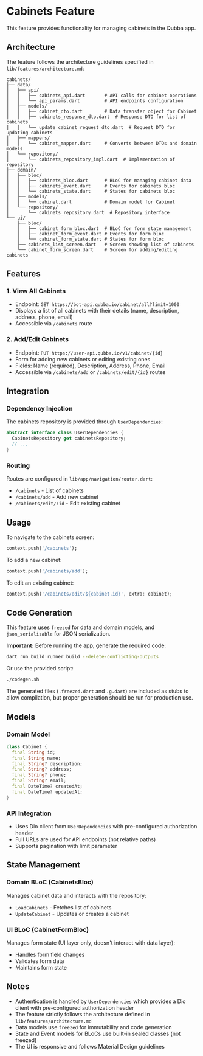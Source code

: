 # Cabinets Feature

This feature provides functionality for managing cabinets in the Qubba app.

## Architecture

The feature follows the architecture guidelines specified in `lib/features/architecture.md`:

```
cabinets/
├── data/
│   ├── api/
│   │   ├── cabinets_api.dart       # API calls for cabinet operations
│   │   └── api_params.dart         # API endpoints configuration
│   ├── models/
│   │   ├── cabinet_dto.dart        # Data transfer object for Cabinet
│   │   ├── cabinets_response_dto.dart  # Response DTO for list of cabinets
│   │   └── update_cabinet_request_dto.dart  # Request DTO for updating cabinets
│   ├── mappers/
│   │   └── cabinet_mapper.dart     # Converts between DTOs and domain models
│   └── repository/
│       └── cabinets_repository_impl.dart  # Implementation of repository
├── domain/
│   ├── bloc/
│   │   ├── cabinets_bloc.dart      # BLoC for managing cabinet data
│   │   ├── cabinets_event.dart     # Events for cabinets bloc
│   │   └── cabinets_state.dart     # States for cabinets bloc
│   ├── models/
│   │   └── cabinet.dart            # Domain model for Cabinet
│   └── repository/
│       └── cabinets_repository.dart  # Repository interface
└── ui/
    ├── bloc/
    │   ├── cabinet_form_bloc.dart  # BLoC for form state management
    │   ├── cabinet_form_event.dart # Events for form bloc
    │   └── cabinet_form_state.dart # States for form bloc
    ├── cabinets_list_screen.dart   # Screen showing list of cabinets
    └── cabinet_form_screen.dart    # Screen for adding/editing cabinets
```

## Features

### 1. View All Cabinets
- Endpoint: `GET https://bot-api.qubba.io/cabinet/all?limit=1000`
- Displays a list of all cabinets with their details (name, description, address, phone, email)
- Accessible via `/cabinets` route

### 2. Add/Edit Cabinets
- Endpoint: `PUT https://user-api.qubba.io/v1/cabinet/{id}`
- Form for adding new cabinets or editing existing ones
- Fields: Name (required), Description, Address, Phone, Email
- Accessible via `/cabinets/add` or `/cabinets/edit/{id}` routes

## Integration

### Dependency Injection
The cabinets repository is provided through `UserDependencies`:

```dart
abstract interface class UserDependencies {
  CabinetsRepository get cabinetsRepository;
  // ...
}
```

### Routing
Routes are configured in `lib/app/navigation/router.dart`:

- `/cabinets` - List of cabinets
- `/cabinets/add` - Add new cabinet
- `/cabinets/edit/:id` - Edit existing cabinet

## Usage

To navigate to the cabinets screen:

```dart
context.push('/cabinets');
```

To add a new cabinet:

```dart
context.push('/cabinets/add');
```

To edit an existing cabinet:

```dart
context.push('/cabinets/edit/${cabinet.id}', extra: cabinet);
```

## Code Generation

This feature uses `freezed` for data and domain models, and `json_serializable` for JSON serialization.

**Important:** Before running the app, generate the required code:

```bash
dart run build_runner build --delete-conflicting-outputs
```

Or use the provided script:

```bash
./codegen.sh
```

The generated files (`.freezed.dart` and `.g.dart`) are included as stubs to allow compilation, but proper generation should be run for production use.

## Models

### Domain Model
```dart
class Cabinet {
  final String id;
  final String name;
  final String? description;
  final String? address;
  final String? phone;
  final String? email;
  final DateTime? createdAt;
  final DateTime? updatedAt;
}
```

### API Integration
- Uses Dio client from `UserDependencies` with pre-configured authorization header
- Full URLs are used for API endpoints (not relative paths)
- Supports pagination with limit parameter

## State Management

### Domain BLoC (CabinetsBloc)
Manages cabinet data and interacts with the repository:
- `LoadCabinets` - Fetches list of cabinets
- `UpdateCabinet` - Updates or creates a cabinet

### UI BLoC (CabinetFormBloc)
Manages form state (UI layer only, doesn't interact with data layer):
- Handles form field changes
- Validates form data
- Maintains form state

## Notes

- Authentication is handled by `UserDependencies` which provides a Dio client with pre-configured authorization header
- The feature strictly follows the architecture defined in `lib/features/architecture.md`
- Data models use `freezed` for immutability and code generation
- State and Event models for BLoCs use built-in sealed classes (not freezed)
- The UI is responsive and follows Material Design guidelines
